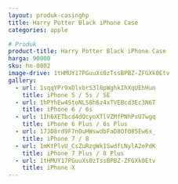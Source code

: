 ```yaml
---
layout: produk-casinghp
title: Harry Potter Black iPhone Case
categories: apple

# Produk
product-title: Harry Potter Black iPhone Case
harga: 90000
sku: hn-0802
image-drive: 1tHMUY17PGuuXs0zTssBPBZ-ZFGXk0Etv
gallery:
  - url: 1sqqYPr9xDlxbrS3l8pWghkIhXqUEhHun
    title: iPhone 5 / 5s / SE
  - url: 1hPYhEw4StoNLS8h6z4xTVEBcd3Ec3N6T
    title: iPhone 6 / 6s
  - url: 1Ih6XETbcd4dQcyoXTlVZMfPNhPsU7wgq
    title: iPhone 6 Plus / 6s Plus
  - url: 17JD8rd9F7nOuHWswdbFaD8Of085Ew6x_
    title: iPhone 7 / 8
  - url: 1mKtPlvU_CsZuRzgWk1SwdfLNylA2ePdK
    title: iPhone 7 Plus / 8 Plus
  - url: 1tHMUY17PGuuXs0zTssBPBZ-ZFGXk0Etv
    title: iPhone X
---
```

